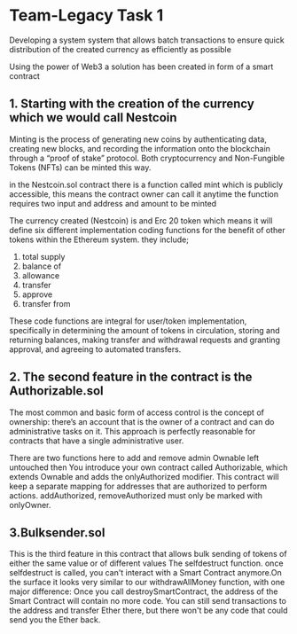 # Team-Legacy Task 1

Developing a system system that allows batch transactions to ensure quick distribution of the created currency as efficiently as possible

Using the power of Web3 a solution has been created in form of a smart contract

## 1. Starting with the creation of the currency which we would call Nestcoin
 Minting is the process of generating new coins by authenticating data, creating new blocks, and recording the information
 onto the blockchain through a “proof of stake” protocol. Both cryptocurrency and Non-Fungible Tokens (NFTs) can be minted this way.

 in the Nestcoin.sol contract  there is a function called mint which is publicly accessible, this means the contract owner can call it anytime
 the function requires two input and address and amount to be minted

 The currency created (Nestcoin) is and Erc 20 token which means it will define six different implementation coding functions for the benefit 
 of other tokens within the Ethereum system. they include;

  1. total supply
  2. balance of
  3. allowance
  4. transfer
  5. approve
  6. transfer from

  These code functions are integral for user/token implementation, specifically in determining the amount of tokens in circulation, storing 
  and returning balances, making transfer and withdrawal requests and granting approval, and agreeing to automated transfers.

## 2. The second feature in the contract is the Authorizable.sol
The most common and basic form of access control is the concept of ownership: there’s an account that is the owner of a contract and can do administrative tasks on it. This approach is perfectly reasonable for contracts that have a single administrative user.

There are two functions here to add and remove admin
Ownable left untouched then You introduce your own contract called Authorizable, which extends Ownable and adds the onlyAuthorized modifier. 
This contract will keep a separate mapping for addresses that are authorized to perform actions. addAuthorized, removeAuthorized must only be marked with onlyOwner.

## 3.Bulksender.sol
This is the third feature in this contract that allows bulk sending of tokens of either the same value or of different values 
The selfdestruct function. once selfdestruct is called, you can't interact with a Smart Contract anymore.On the surface it looks very similar 
to our withdrawAllMoney function, with one major difference: Once you call destroySmartContract, the address of the Smart Contract will contain 
no more code. You can still send transactions to the address and transfer Ether there, but there won't be any code that could send you the Ether back.
